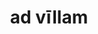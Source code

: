 ---
title: ad vīllam
meaning: towards the house
ch: 4
di: (accusative singular)
pos: prepphrase
preposition: ad
noun: vīllam
---